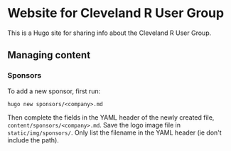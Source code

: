 # Website for Cleveland R User Group

This is a Hugo site for sharing info about the Cleveland R User Group.

## Managing content

### Sponsors

To add a new sponsor, first run:

```
hugo new sponsors/<company>.md
```

Then complete the fields in the YAML header of the newly created file,
`content/sponsors/<company>.md`. Save the logo image file in
`static/img/sponsors/`. Only list the filename in the YAML header (ie don't
include the path).

